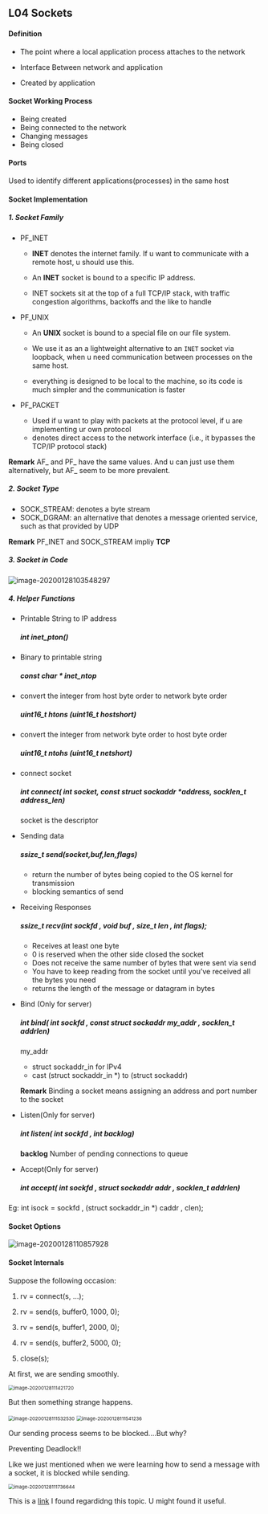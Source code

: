 ## L04	Sockets

#### Definition

* The point where a local application process attaches to the network

* Interface Between network and application
* Created by application



#### Socket Working Process

* Being created
* Being connected to the network
* Changing messages
* Being closed



#### Ports

Used to identify different applications(processes) in the same host



#### Socket Implementation

##### 1. Socket Family

* PF_INET

  * **INET** denotes the internet family. If u want to communicate with a remote host, u should use this.

  * An **INET** socket is bound to a specific IP address.

  * INET sockets sit at the top of a full TCP/IP stack, with traffic congestion algorithms, backoffs and the like to handle

* PF_UNIX

  * An **UNIX** socket is bound to a special file on our file system.

  * We use it as an a lightweight alternative to an `INET` socket via loopback, when u need communication between processes on the same host.
  * everything is designed to be local to the machine, so its code is much simpler and the communication is faster

* PF_PACKET

  * Used if u want to play with packets at the protocol level, if u are implementing ur own protocol
  * denotes direct access to the network interface (i.e., it bypasses the TCP/IP protocol stack)

**Remark**  AF_ and PF_ have the same values. And u can just use them alternatively, but AF_ seem to be more prevalent.



##### 2. Socket Type

* SOCK_STREAM: denotes a byte stream
* SOCK_DGRAM: an alternative that denotes a message oriented service, such as that provided by UDP

**Remark**  PF_INET and SOCK_STREAM impliy **TCP**



##### 3. Socket in Code

![image-20200128103548297](L4-Socket.assets/image-20200128103548297.png)



##### 4. Helper Functions

* Printable String to IP address

  ##### int inet_pton()

* Binary to printable string

  ##### const char * inet_ntop

  

* convert the integer from host byte order to network byte order

  ##### uint16_t htons (uint16_t hostshort)

* convert the integer from network byte order to host byte order

  ##### uint16_t ntohs (uint16_t netshort)

  

* connect socket

  ##### int connect( int socket, const struct sockaddr *address, socklen_t address_len)

  socket is the descriptor

  

* Sending data

  ##### ssize_t send(socket,buf,len,flags)

  * return the number of bytes being copied to the OS kernel for transmission
  * blocking semantics of send



* Receiving Responses

  ##### ssize_t recv(int sockfd , void buf , size_t len , int flags);

  * Receives at least one byte
  * 0 is reserved when the other side closed the socket
  * Does not receive the same number of bytes that were sent via send
  * You have to keep reading from the socket until you’ve received all the bytes you need
  * returns the length of the message or datagram in bytes



* Bind (Only for server)

  ##### int bind( int sockfd , const struct sockaddr my_addr , socklen_t addrlen)

  my_addr

  * struct sockaddr_in for IPv4
  * cast (struct sockaddr_in *) to (struct sockaddr)

  **Remark**  Binding a socket means assigning an address and port number to the socket



* Listen(Only for server)

  ##### int listen( int sockfd , int backlog)

  **backlog** Number of pending connections to queue



* Accept(Only for server)

  ##### int accept( int sockfd , struct sockaddr addr , socklen_t addrlen)

Eg: int isock = sockfd , (struct sockaddr_in *) caddr , clen);



#### Socket Options

![image-20200128110857928](L4-Socket.assets/image-20200128110857928.png)



#### Socket Internals

Suppose the following occasion:

1. rv = connect(s, ...);
2. rv = send(s, buffer0, 1000, 0);
3. rv = send(s, buffer1, 2000, 0);
4. rv = send(s, buffer2, 5000, 0);

5. close(s);



At first, we are sending smoothly.

<img src="L4-Socket.assets/image-20200128111421720.png" alt="image-20200128111421720" style="zoom:67%;" />

But then something strange happens.

<img src="L4-Socket.assets/image-20200128111532530.png" alt="image-20200128111532530" style="zoom:67%;" />

<img src="L4-Socket.assets/image-20200128111541236.png" alt="image-20200128111541236" style="zoom:67%;" />

Our sending process seems to be blocked....But why? 

Preventing Deadlock!!



Like we just mentioned when we were learning how to send a message with a socket, it is blocked while sending.

<img src="./L4-Socket.assets/image-20200128111736644.png" alt="image-20200128111736644" style="zoom:67%;" />

This is a [link](http://florin.bjdean.id.au/docs/omnimark/omni55/docs/html/concept/717.htm) I found regardidng this topic. U might found it useful.


